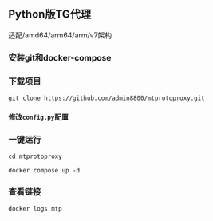 ## Python版TG代理 ##
适配/amd64/arm64/arm/v7架构

### 安装git和docker-compose

### 下载项目
```
git clone https://github.com/admin8800/mtprotoproxy.git
```
#### 修改`config.py`配置

### 一键运行
```
cd mtprotoproxy
```
```
docker compose up -d
```

### 查看链接

```
docker logs mtp
```
